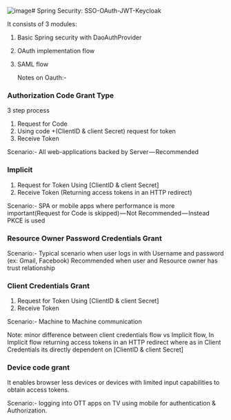 ![image](https://github.com/vikramshanbogar/Spring-Security--SSO-OAuth-JWT-Keycloak/assets/70604290/f78bd271-5d48-4cea-ab34-ddffc27cbecd)# Spring Security: SSO-OAuth-JWT-Keycloak
 
It consists of 3 modules:

1. Basic Spring security with DaoAuthProvider
2. OAuth implementation flow
3. SAML flow

   Notes on Oauth:-

  ### Authorization Code Grant Type
 
 3 step process
 
 1. Request for Code
 2. Using code +(ClientID & client Secret) request for token
 3. Receive Token
 
 Scenario:- All web-applications backed by Server — Recommended
 
 ### Implicit
 

 1. Request for Token Using [ClientID & client Secret]   
 2. Receive Token (Returning access tokens in an HTTP redirect)
 
 Scenario:- SPA or mobile apps where performance is more important(Request for Code is skipped) — Not Recommended — Instead PKCE is used
 
 ### Resource Owner Password Credentials Grant
 
 Scenario:- Typical scenario when user logs in with Username and password (ex: Gmail, Facebook)
 Recommended when user and Resource owner has trust relationship
 
 
 ### Client Credentials Grant
 
 1. Request for Token Using [ClientID & client Secret]
 2. Receive Token
 
 Scenario:- Machine to Machine communication

Note: minor difference between client credentials flow vs Implicit flow, In Implicit flow returning access tokens in an HTTP redirect where as in Client Credentials its directly dependent on [ClientID & client Secret]

### Device code grant 

It enables browser less devices or devices with limited input capabilities to obtain access tokens.

Scenario:- logging into OTT apps on TV using mobile for authentication & Authorization.
